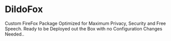 # DildoFox
Custom FireFox Package Optimized for Maximum Privacy, Security and Free Speech. Ready to be Deployed out the Box with no Configuration Changes Needed..
